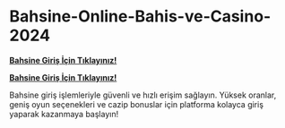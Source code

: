 # Bahsine-Online-Bahis-ve-Casino-2024

[**Bahsine Giriş İçin Tıklayınız!**](https://cixi.bio/bhsamp)

[**Bahsine Giriş İçin Tıklayınız!**](https://cixi.bio/bhsamp)


Bahsine giriş işlemleriyle güvenli ve hızlı erişim sağlayın. Yüksek oranlar, geniş oyun seçenekleri ve cazip bonuslar için platforma kolayca giriş yaparak kazanmaya başlayın!

